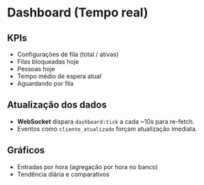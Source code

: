 # Dashboard (Tempo real)

## KPIs
- Configurações de fila (total / ativas)
- Filas bloqueadas hoje
- Pessoas hoje
- Tempo médio de espera atual
- Aguardando por fila

## Atualização dos dados
- **WebSocket** dispara `dashboard:tick` a cada ~10s para re-fetch.
- Eventos como `cliente_atualizado` forçam atualização imediata.

## Gráficos
- Entradas por hora (agregação por hora no banco)
- Tendência diária e comparativos

